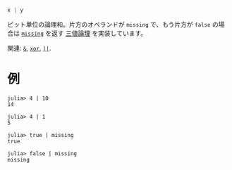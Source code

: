 ```julia
x | y
```

ビット単位の論理和。片方のオペランドが `missing` で、もう片方が `false` の場合は [`missing`](@ref) を返す [三値論理](https://en.wikipedia.org/wiki/Three-valued_logic) を実装しています。

関連: [`&`](@ref), [`xor`](@ref), [`||`](@ref).

# 例

```jldoctest
julia> 4 | 10
14

julia> 4 | 1
5

julia> true | missing
true

julia> false | missing
missing
```
